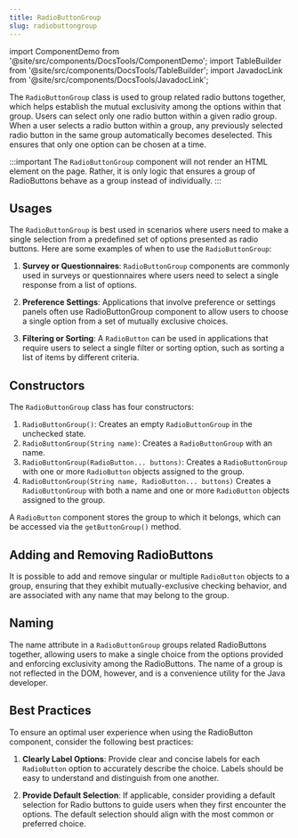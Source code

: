 ```yaml
---
title: RadioButtonGroup
slug: radiobuttongroup
---
```


import ComponentDemo from '@site/src/components/DocsTools/ComponentDemo';
import TableBuilder from '@site/src/components/DocsTools/TableBuilder';
import JavadocLink from '@site/src/components/DocsTools/JavadocLink';

<JavadocLink type="foundation" location="com/webforj/component/optioninput/RadioButtonGroup" top='true'/>

The `RadioButtonGroup` class is used to group related radio buttons together, which helps establish the mutual exclusivity among the options within that group. Users can select only one radio button within a given radio group. When a user selects a radio button within a group, any previously selected radio button in the same group automatically becomes deselected. This ensures that only one option can be chosen at a time.

<ComponentBasics />

<ComponentDemo 
path='https://demo.webforj.com/webapp/controlsamples?class=componentdemos.radiobuttondemos.RadioButtonGroupDemo' 
javaE='https://raw.githubusercontent.com/webforj/ControlSamples/main/src/main/java/componentdemos/radiobuttondemos/RadioButtonGroupDemo.java'
cssURL='https://raw.githubusercontent.com/webforj/ControlSamples/main/src/main/resources/css/radiobuttonstyles/radiobutton_styles.css'
height="200px"
/>

:::important
The `RadioButtonGroup` component will not render an HTML element on the page. Rather, it is only
logic that ensures a group of RadioButtons behave as a group instead of individually.
:::

## Usages

The `RadioButtonGroup` is best used in scenarios where users need to make a single selection from a predefined set of options presented as radio buttons. Here are some examples of when to use the `RadioButtonGroup`:

1. **Survey or Questionnaires**: `RadioButtonGroup` components are commonly used in surveys or questionnaires where users need to select a single response from a list of options.

2. **Preference Settings**: Applications that involve preference or settings panels often use RadioButtonGroup component to allow users to choose a single option from a set of mutually exclusive choices.

3. **Filtering or Sorting**: A `RadioButton` can be used in applications that require users to select a single filter or sorting option, such as sorting a list of items by different criteria.

## Constructors

The `RadioButtonGroup` class has four constructors:

1. `RadioButtonGroup()`: Creates an empty `RadioButtonGroup` in the unchecked state.
2. `RadioButtonGroup(String name)`: Creates a `RadioButtonGroup` with an name.
3. `RadioButtonGroup(RadioButton... buttons)`: Creates a `RadioButtonGroup` with one or more `RadioButton` objects assigned to the group.
4. `RadioButtonGroup(String name, RadioButton... buttons)` Creates a `RadioButtonGroup` with both a name and one or more `RadioButton` objects assigned to the group.

A `RadioButton` component stores the group to which it belongs, which can be accessed via the `getButtonGroup()` method.

## Adding and Removing RadioButtons

It is possible to add and remove singular or multiple `RadioButton` objects to a group, ensuring that they exhibit mutually-exclusive checking behavior, and are associated with any name that may belong to the group.

## Naming

The name attribute in a `RadioButtonGroup` groups related RadioButtons together, allowing users to make a single choice from the options provided and enforcing exclusivity among the RadioButtons. The name of a group is not reflected in the DOM, however, and is a convenience utility for the Java developer.

## Best Practices 

To ensure an optimal user experience when using the RadioButton component, consider the following best practices:

1. **Clearly Label Options**: Provide clear and concise labels for each `RadioButton` option to accurately describe the choice. Labels should be easy to understand and distinguish from one another.

2. **Provide Default Selection**: If applicable, consider providing a default selection for Radio buttons to guide users when they first encounter the options. The default selection should align with the most common or preferred choice.